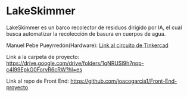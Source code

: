 # LakeSkimmer
LakeSkimmer es un barco recolector de residuos dirigido por IA, el cual busca automatizar la recolección de basura en cuerpos de agua.

Manuel Pebe Pueyrredón(Hardware):
[Link al circuito de Tinkercad](https://www.tinkercad.com/things/ceK6FJjscGe-lakeskimmer-prototype/editel?sharecode=tfP4enUpP-KwVWCW6_6Cs4zGK95Dx8sQO21np7QlUrM)

Link a la carpeta de proyecto:
https://drive.google.com/drive/folders/1qNRUSl9h7npp-c4I99EpkG0ForvR6cRW?hl=es

Link al repo de Front End: https://github.com/joacogarcia1/Front-End-proyecto
